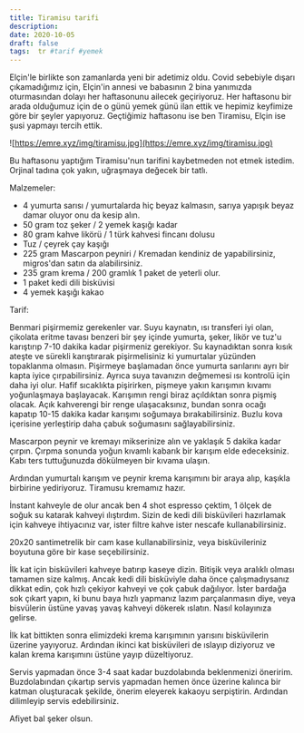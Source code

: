 ```yaml
---
title: Tiramisu tarifi
description:
date: 2020-10-05 
draft: false
tags:  tr #tarif #yemek
---
```



Elçin'le birlikte son zamanlarda yeni bir adetimiz oldu. Covid sebebiyle dışarı çıkamadığımız için, Elçin'in annesi ve babasının 2 bina yanımızda oturmasından dolayı her haftasonunu ailecek geçiriyoruz. Her haftasonu bir arada olduğumuz için de o günü yemek günü ilan ettik ve hepimiz keyfimize göre bir şeyler yapıyoruz. Geçtiğimiz haftasonu ise ben Tiramisu, Elçin ise şusi yapmayı tercih ettik. 
<!--more-->

![https://emre.xyz/img/tiramisu.jpg](https://emre.xyz/img/tiramisu.jpg)

Bu haftasonu yaptığım Tiramisu'nun tarifini kaybetmeden not etmek istedim. Orjinal tadına çok yakın, uğraşmaya değecek bir tatlı.

Malzemeler:

- 4 yumurta sarısı / yumurtalarda hiç beyaz kalmasın, sarıya yapışık beyaz damar oluyor onu da kesip alın.
- 50 gram toz şeker / 2 yemek kaşığı kadar
- 80 gram kahve likörü / 1 türk kahvesi fincanı dolusu
- Tuz / çeyrek çay kaşığı
- 225 gram Mascarpon peyniri / Kremadan kendiniz de yapabilirsiniz, migros'dan satın da alabilirsiniz.
- 235 gram krema / 200 gramlık 1 paket de yeterli olur.
- 1 paket kedi dili bisküvisi
- 4 yemek kaşığı kakao

 Tarif:

Benmari pişirmemiz gerekenler var. Suyu kaynatın, ısı transferi iyi olan, çikolata eritme tavası benzeri bir şey içinde yumurta, şeker, likör ve tuz'u karıştırıp 7-10 dakika kadar pişirmeniz gerekiyor. Su kaynadıktan sonra kısık ateşte ve sürekli karıştırarak pişirmelisiniz ki yumurtalar yüzünden topaklanma olmasın. Pişirmeye başlamadan önce yumurta sarılarını ayrı bir kapta iyice çırpabilirsiniz. Ayrıca suya tavanızın değmemesi ısı kontrolü için daha iyi olur. Hafif sıcaklıkta pişirirken, pişmeye yakın karışımın kıvamı yoğunlaşmaya başlayacak. Karışımın rengi biraz açıldıktan sonra pişmiş olacak. Açık kahverengi bir renge ulaşacaksınız, bundan sonra ocağı kapatıp 10-15 dakika kadar karışımı soğumaya bırakabilirsiniz. Buzlu kova içerisine yerleştirip daha çabuk soğumasını sağlayabilirsiniz.

Mascarpon peynir ve kremayı mikserinize alın ve yaklaşık 5 dakika kadar çırpın. Çırpma sonunda yoğun kıvamlı kabarık bir karışım elde edeceksiniz. Kabı ters tuttuğunuzda dökülmeyen bir kıvama ulaşın.

Ardından yumurtalı karışım ve peynir krema karışımını bir araya alıp, kaşıkla birbirine yediriyoruz. Tiramusu kremamız hazır.

İnstant kahveyle de olur ancak ben 4 shot espresso çektim, 1 ölçek de soğuk su katarak kahveyi ılıştırdım. Sizin de kedi dili bisküvileri hazırlamak için  kahveye ihtiyacınız var, ister filtre kahve ister nescafe kullanabilirsiniz.

20x20 santimetrelik bir cam kase kullanabilirsiniz, veya bisküvileriniz boyutuna göre bir kase seçebilirsiniz.

İlk kat için bisküvileri kahveye batırıp kaseye dizin. Bitişik veya aralıklı olması tamamen size kalmış. Ancak kedi dili bisküviyle daha önce çalışmadıysanız dikkat edin, çok hızlı çekiyor kahveyi ve çok çabuk dağılıyor. İster bardağa sok çıkart yapın, ki bunu baya hızlı yapmanız lazım parçalanmasın diye, veya bisvülerin üstüne yavaş yavaş kahveyi dökerek ıslatın. Nasıl kolayınıza gelirse. 

İlk kat bittikten sonra elimizdeki krema karışımının yarısını bisküvilerin üzerine yayıyoruz. Ardından ikinci kat bisküvileri de ıslayıp diziyoruz ve kalan krema karışımını üstüne yayıp düzeltiyoruz.

Servis yapmadan önce 3-4 saat kadar buzdolabında beklenmenizi öneririm. Buzdolabından çıkartıp servis yapmadan hemen önce üzerine kalınca bir katman oluşturacak şekilde, önerim eleyerek kakaoyu serpiştirin. Ardından dilimleyip servis edebilirsiniz.

Afiyet bal şeker olsun.

